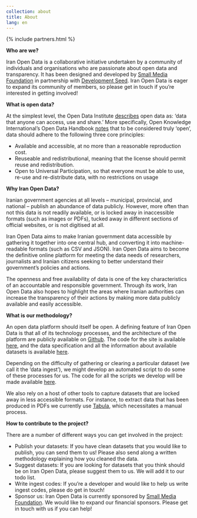 ```yaml
---
collection: about
title: About
lang: en
---
```


{% include partners.html %}


**Who are we?**

Iran Open Data is a collaborative initiative undertaken by a community of individuals and organisations who are passionate about open data and transparency. It has been designed and developed by [Small Media Foundation](https://smallmedia.org.uk/) in partnership with [Development Seed](https://developmentseed.org/). Iran Open Data is eager to expand its community of members, so please get in touch if you’re interested in getting involved!
<br style='clear: both' />

**What is open data?**

At the simplest level, the Open Data Institute [describes](https://theodi.org/guides/what-open-data) open data as: ‘data that anyone can access, use and share.’ More specifically, Open Knowledge International’s Open Data Handbook [notes](http://opendatahandbook.org/guide/en/what-is-open-data/) that to be considered truly ‘open’, data should adhere to the following three core principles:

- Available and accessible, at no more than a reasonable reproduction cost.
- Reuseable and redistributional, meaning that the license should permit reuse and redistribution.
- Open to Universal Participation, so that everyone must be able to use, re-use and re-distribute data, with no restrictions on usage


**Why Iran Open Data?**

Iranian government agencies at all levels – municipal, provincial, and national – publish an abundance of data publicly. However, more often than not this data is not readily available, or is locked away in inaccessible formats (such as images or PDFs), tucked away in different sections of official websites, or is not digitised at all.

Iran Open Data aims to make Iranian government data accessible by gathering it together into one central hub, and converting it into machine-readable formats (such as CSV and JSON). Iran Open Data aims to become the definitive online platform for meeting the data needs of researchers, journalists and Iranian citizens seeking to better understand their government’s policies and actions.

The openness and free availability of data is one of the key characteristics of an accountable and responsible government. Through its work, Iran Open Data also hopes to highlight the areas where Iranian authorities can increase the transparency of their actions by making more data publicly available and easily accessible.


**What is our methodology?**

An open data platform should itself be open. A defining feature of Iran Open Data is that all of its technology processes, and the architecture of the platform are publicly available on [Github](https://github.com/iranopendata). The code for the site is available [here](https://github.com/iranopendata/iranopendata.github.io), and the data specification and all the information about available datasets is available [here](https://github.com/iranopendata/catalog).

Depending on the difficulty of gathering or clearing a particular dataset (we call it the ‘data ingest’), we might develop an automated script to do some of these processes for us. The code for all the scripts we develop will be made available [here](https://github.com/iranopendata/ingest).

We also rely on a host of other tools to capture datasets that are locked away in less accessible formats. For instance, to extract data that has been produced in PDFs we currently use [Tabula](http://tabula.technology/), which necessitates a manual process. 


**How to contribute to the project?**

There are a number of different ways you can get involved in the project: 

- Publish your datasets: If you have clean datasets that you would like to publish, you can send them to us! Please also send along a written methodology explaining how you cleaned the data.
- Suggest datasets: If you are looking for datasets that you think should be on Iran Open Data, please suggest them to us. We will add it to our todo list.
- Write ingest codes: If you’re a developer and would like to help us write ingest codes, please do get in touch!
- Sponsor us: Iran Open Data is currently sponsored by [Small Media Foundation](https://smallmedia.org.uk/). We would like to expand our financial sponsors. Please get in touch with us if you can help!


